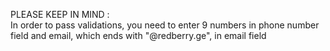PLEASE KEEP IN MIND :  
In order to pass validations, you need to enter 9 numbers in phone number field and email, which ends with "@redberry.ge", in email field
